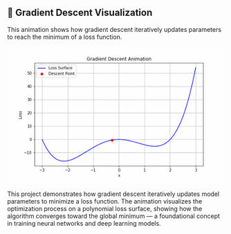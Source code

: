## 🎥 Gradient Descent Visualization

This animation shows how gradient descent iteratively updates parameters to reach the minimum of a loss function.

![Gradient Descent Animation](assets/gradient_descent.gif)

This project demonstrates how gradient descent iteratively updates model parameters to minimize a loss function. The animation visualizes the optimization process on a polynomial loss surface, showing how the algorithm converges toward the global minimum — a foundational concept in training neural networks and deep learning models.
